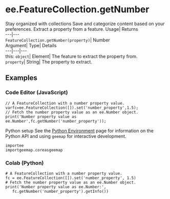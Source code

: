  
#  ee.FeatureCollection.getNumber 
Stay organized with collections  Save and categorize content based on your preferences. 
Extract a property from a feature. Usage| Returns  
---|---  
`FeatureCollection.getNumber(property)`| Number  
Argument| Type| Details  
---|---|---  
this: `object`| Element| The feature to extract the property from.  
`property`| String| The property to extract.  
## Examples
### Code Editor (JavaScript)
```
// A FeatureCollection with a number property value.
varfc=ee.FeatureCollection([]).set('number_property',1.5);
// Fetch the number property value as an ee.Number object.
print('Number property value as ee.Number',fc.getNumber('number_property'));
```

Python setup
See the [ Python Environment](https://developers.google.com/earth-engine/guides/python_install) page for information on the Python API and using `geemap` for interactive development.
```
importee
importgeemap.coreasgeemap
```

### Colab (Python)
```
# A FeatureCollection with a number property value.
fc = ee.FeatureCollection([]).set('number_property', 1.5)
# Fetch the number property value as an ee.Number object.
print('Number property value as ee.Number:',
   fc.getNumber('number_property').getInfo())
```

